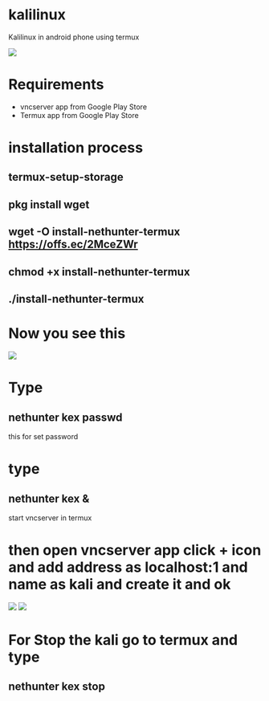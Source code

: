 # kalilinux
Kalilinux in android phone using termux

![ ](https://raw.githubusercontent.com/ShuBhamg0sain/kalilinux/main/images%20(1).jpeg)

# Requirements
*  vncserver app from Google Play Store
* Termux app from Google Play Store
# installation process

## termux-setup-storage

## pkg install wget

## wget -O install-nethunter-termux https://offs.ec/2MceZWr

## chmod +x install-nethunter-termux

## ./install-nethunter-termux

# Now you see this 

![ ](https://raw.githubusercontent.com/ShuBhamg0sain/kalilinux/main/images.png)

# Type 
## nethunter kex passwd
this for set password

# type 
 ## nethunter kex &    
 start vncserver in termux
# then open vncserver app click + icon and add address as localhost:1 and name as kali and create it and ok

![ ](https://raw.githubusercontent.com/ShuBhamg0sain/kalilinux/main/Screenshot_20190805-221720.png)
![ ](https://raw.githubusercontent.com/ShuBhamg0sain/kalilinux/main/images.jpeg)
# For Stop the kali go to termux and type 
## nethunter kex stop
